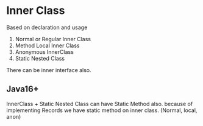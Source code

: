 # Inner Class

Based on declaration and usage

1. Normal or Regular Inner Class
2. Method Local Inner Class
3. Anonymous InnerClass
4. Static Nested Class

There can be inner interface also.

## Java16+

InnerClass + Static Nested Class can have Static Method also.
because of implementing Records we have static method on inner class. (Normal, local, anon)
